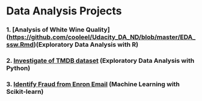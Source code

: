 # Data Analysis Projects
### 1. [Analysis of White Wine Quality] (https://github.com/cooleel/Udacity_DA_ND/blob/master/EDA_ssw.Rmd)(Exploratory Data Analysis with R)
### 2. [Investigate of TMDB dataset](https://github.com/cooleel/Udacity_DA_ND/blob/master/investigate-TMDB.ipynb) (Exploratory Data Analysis with Python)
### 3. [Identify Fraud from Enron Email](https://github.com/cooleel/Udacity_DA_ND/blob/master/identifyFraudFromEnronEmail/Identify-fraud-from-Enron-email.ipynb) (Machine Learning with Scikit-learn)
